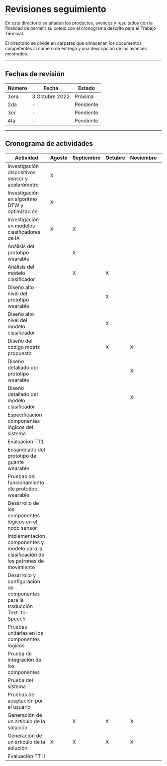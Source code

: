 # Revisiones seguimiento

En este directorio se añaden los productos, avances y resultados con la finalidad de permitir su cotejo con el cronograma descrito para el Trabajo Terminal.

El directorio se divide en carpetas que almacenan los documentos competentes al número de entrega y una descripción de los avances mostrados.

---

## Fechas de revisión

| Número | Fecha          | Estado    |
| ------ | -------------- | --------- |
| 1era   | 3 Octubre 2022 | Próxima   |
| 2da    | -              | Pendiente |
| 3er    | -              | Pendiente |
| 4ta    | -              | Pendiente |

---

## Cronograma de actividades

| Actividad                                                                               | Agosto | Septiembre | Octubre | Noviembre | Diciembre | Enero | Febrero | Marzo | Abril | Mayo | Junio |
| --------------------------------------------------------------------------------------- | ------ | ---------- | ------- | --------- | --------- | ----- | ------- | ----- | ----- | ---- | ----- |
| Investigación dispositivos sensor y acelerómetro                                        | X      |            |         |           |           |       |         |       |       |      |       |
| Investigación en algoritmo DTW y optimización                                           | X      |            |         |           |           |       |         |       |       |      |       |
| Investigación en modelos clasificadores de IA                                           | X      | X          |         |           |           |       |         |       |       |      |       |
| Análisis del prototipo wearable                                                         |        | X          |         |           |           |       |         |       |       |      |       |
| Análisis del modelo clasificador                                                        |        | X          | X       |           |           |       |         |       |       |      |       |
| Diseño alto nivel del prototipo wearable                                                |        |            | X       |           |           |       |         |       |       |      |       |
| Diseño alto nivel del modelo clasificador                                               |        |            | X       |           |           |       |         |       |       |      |       |
| Diseño del código motriz propuesto                                                      |        |            | X       | X         |           |       |         |       |       |      |       |
| Diseño detallado del prototipo wearable                                                 |        |            |         | X         |           |       |         |       |       |      |       |
| Diseño detallado del modelo clasificador                                                |        |            |         | X         | X         |       |         |       |       |      |       |
| Especificación componentes lógicos del sistema                                          |        |            |         |           | X         |       |         |       |       |      |       |
| Evaluación TT1                                                                          |        |            |         |           | X         |       |         |       |       |      |       |
| Ensamblado del prototipo de guante wearable                                             |        |            |         |           |           |       | X       |       |       |      |       |
| Pruebas del funcionamiento dle prototipo wearable                                       |        |            |         |           |           |       | X       |       |       |      |       |
| Desarrollo de los componentes lógicos en el nodo sensor                                 |        |            |         |           |           |       | X       | X     |       |      |       |
| Implementación componentes y modelo para la clasificación de los patrones de movimiento |        |            |         |           |           |       | X       | X     | X     |      |       |
| Desarrollo y configuración de componentes para la traducción Text-to-Speech             |        |            |         |           |           |       |         | X     | X     |      |       |
| Pruebas unitarias en los componentes lógicos                                            |        |            |         |           |           |       | X       | X     | X     |      |       |
| Prueba de integración de los componentes                                                |        |            |         |           |           |       |         | X     | X     | X    |       |
| Prueba del sistema                                                                      |        |            |         |           |           |       |         |       | X     | X    |       |
| Pruebas de aceptación por el usuario                                                    |        |            |         |           |           |       |         |       |       | X    |       |
| Generación de un artículo de la solución                                                |        | X          | X       | X         | X         | X     | X       | X     | X     |      |       |
| Generación de un artículo de la solución                                                | X      | X          | X       | X         | X         | X     | X       | X     | X     | X    |       |
| Evaluación TT II                                                                        |        |            |         |           |           |       |         |       |       |      | X     |